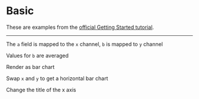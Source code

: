 # Basic

These are examples from the [official Getting Started tutorial](https://vega.github.io/vega-lite/tutorials/getting_started.html).

---

The `a` field is mapped to the `x` channel, `b` is mapped to `y` channel  

<div id='vis1'></div>

Values for `b` are averaged    

<div id='vis2'></div>

Render as bar chart  

<div id='vis3'></div>

Swap `x` and `y` to get a horizontal bar chart    

<div id='vis4'></div>

Change the title of the x axis  

<div id='vis5'></div>
